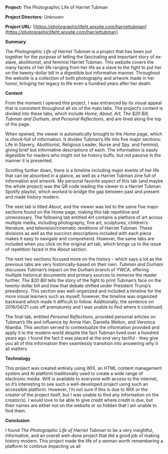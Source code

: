 **Project:** The Photographic Life of Harriet Tubman 

**Project Directors:** Unknown

**Project URL:** ![https://photographiclifeht.wixsite.com/harriettubman](https://photographiclifeht.wixsite.com/harriettubman)

**Summary**

_The Photographic Life of Harriet Tubman_ is a project that has been put together for the purpose of telling the fascinating and important story of ex-slave, abolitionist, and feminist Harriet Tubman. This website covers the many facets of her life ranging from her life as a slave to the fight to put her on the twenty-dollar bill in a digestible but informative manner. Throughout the website is a collection of both photography and artwork made in her honor, bringing her legacy to life even a hundred years after her death. 

**Content**

From the moment I opened this project, I was entranced by its visual appeal that is consistent throughout all six of the main tabs. The project’s content is divided into these tabs, which include _Home, About, Art, The $20 Bill, Tubman and Durham, and Personal Reflections_, and are lined along the top of the page. 

When opened, the viewer is automatically brought to the _Home_ page, which is chock-full of information. It divides Tubman’s life into five major sections: Life in Slavery, Abolitionist, Religious Leader, Nurse and Spy, and Feminist, giving brief but informative descriptions of each. The information is easily digestible for readers who might not be history buffs, but not passive in the manner it is presented. 

Scrolling further down, there is a timeline including major events of her life that can be absorbed in a glance, as well as a Harriet Tubman zine full of information and artwork. My personal favorite aspect of this tab (and maybe the whole project) was the QR code leading the viewer to a Harriet Tubman Spotify playlist, which worked to bridge the gap between past and present and made history modern. 

The next tab is titled _About_, and the viewer was led to the same five major sections found on the Home page, making this tab repetitive and unnecessary. The following tab entitled _Art_ contains a plethora of art across multiple media, including photography, fine art, sculptures, children’s literature, and television/cinematic renditions of Harriet Tubman. These divisions as well as the succinct descriptions included with each piece makes it easy to navigate and comprehend. However, the same tabs are included when you click on the original art tab, which brings us to the issue of repetition faced in the _About_ section. 

The next two sections focused more on the history - which says a lot as the previous tabs are very historically-based on their own. _Tubman and Durham_ discusses Tubman’s impact on the Durham branch of YWCA, offering multiple historical documents and primary sources to immerse the reader further. _The $20 Bill_ tells the story of the fight to print Tubman’s face on the twenty-dollar bill and how that debate shifted under President Trump’s presidency. This section was well-organized and included a timeline for the more visual learners such as myself, however, the timeline was organized backward which made it difficult to follow. Additionally, the sentence on 2016/04/21 cuts off prematurely and I was unable to find where it continued. 

The final tab, entitled _Personal Reflections_, provided personal articles on Tubman’s life and influence by Annie Han, Daniella Welton, and Veronica Niamba. This section served to contextualize the information provided and apply it to the modern world despite the fact Tubman lived over a hundred years ago. I found the fact it was placed at the end very tactful - they give you all of this information then seamlessly transition into answering why it all matters. 

**Technology**

This project was created entirely using WIX, an HTML content management system and AI platform traditionally used to create a wide range of electronic media. WIX is available to everyone with access to the internet, so it’s interesting to see such a well-developed project using such an accessible platform. However, I’m not sure if this is due to WIX or the creator of the project itself, but I was unable to find any information on the creator(s). I would love to be able to give credit where credit is due, but their names are either not on the website or so hidden that I am unable to find them. 

**Conclusion**

I found _The Photographic Life of Harriet Tubman_ to be a very insightful, informative, and an overall well-done project that did a good job of making history modern. This project made the life of a woman worth remembering a platform to continue impacting us all
